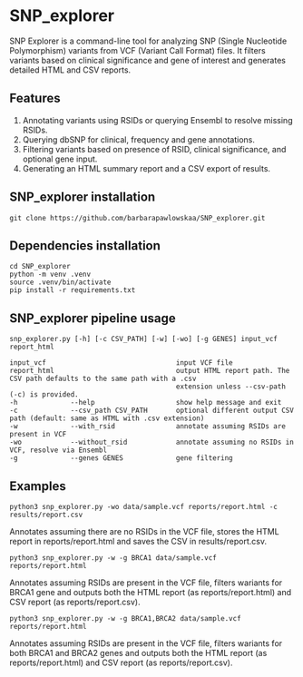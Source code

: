 # SNP_explorer 

SNP Explorer is a command-line tool for analyzing SNP (Single Nucleotide Polymorphism) variants from VCF (Variant Call Format) files. It filters variants based on clinical significance and gene of interest and generates detailed HTML and CSV reports.

## Features

1. Annotating variants using RSIDs or querying Ensembl to resolve missing RSIDs.
2. Querying dbSNP for clinical, frequency and gene annotations.
3. Filtering variants based on presence of RSID, clinical significance, and optional gene input.
4. Generating an HTML summary report and a CSV export of results.

## SNP_explorer installation

```
git clone https://github.com/barbarapawlowskaa/SNP_explorer.git
```
## Dependencies installation

```
cd SNP_explorer
python -m venv .venv
source .venv/bin/activate
pip install -r requirements.txt
```

## SNP_explorer pipeline usage

```
snp_explorer.py [-h] [-c CSV_PATH] [-w] [-wo] [-g GENES] input_vcf report_html

input_vcf                                input VCF file
report_html                              output HTML report path. The CSV path defaults to the same path with a .csv
                                         extension unless --csv-path (-c) is provided.
-h             --help                    show help message and exit
-c             --csv_path CSV_PATH       optional different output CSV path (default: same as HTML with .csv extension)
-w             --with_rsid               annotate assuming RSIDs are present in VCF
-wo            --without_rsid            annotate assuming no RSIDs in VCF, resolve via Ensembl
-g             --genes GENES             gene filtering

```

## Examples 

```
python3 snp_explorer.py -wo data/sample.vcf reports/report.html -c results/report.csv
```
Annotates assuming there are no RSIDs in the VCF file, stores the HTML report in reports/report.html and saves the CSV in results/report.csv.

```
python3 snp_explorer.py -w -g BRCA1 data/sample.vcf reports/report.html 
```
Annotates assuming RSIDs are present in the VCF file, filters wariants for BRCA1 gene and outputs both the HTML report (as reports/report.html) and CSV report (as reports/report.csv).

```
python3 snp_explorer.py -w -g BRCA1,BRCA2 data/sample.vcf reports/report.html 
```
Annotates assuming RSIDs are present in the VCF file, filters wariants for both BRCA1 and BRCA2 genes and outputs both the HTML report (as reports/report.html) and CSV report (as reports/report.csv).
